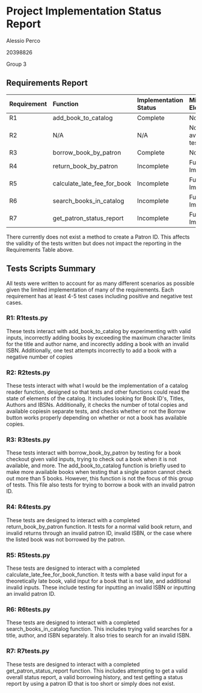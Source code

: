 # Project Implementation Status Report

Alessio Perco

20398826

Group 3

## Requirements Report


| Requirement | Function                    | Implementation Status | Missing Elements                  |
| :------------ | :---------------------------- | :---------------------- | :---------------------------------- |
| R1          | add_book_to_catalog         | Complete              | None                              |
| R2          | N/A                         | N/A                   | No function available for testing |
| R3          | borrow_book_by_patron       | Complete              | None                              |
| R4          | return_book_by_patron       | Incomplete            | Function Not Implemented          |
| R5          | calculate_late_fee_for_book | Incomplete            | Function Not Implemented          |
| R6          | search_books_in_catalog     | Incomplete            | Function Not Implemented          |
| R7          | get_patron_status_report    | Incomplete            | Function Not Implemented          |

There currently does not exist a method to create a Patron ID. This affects the validity of the tests written but does not impact the reporting in the Requirements Table above.

## Tests Scripts Summary

All tests were written to account for as many different scenarios as possible given the limited implementation of many of the requirements. Each requirement has at least 4-5 test cases including positive and negative test cases.

### R1: R1tests.py

These tests interact with add_book_to_catalog by experimenting with valid inputs, incorrectly adding books by exceeding the maximum character limits for the title and author name, and incorectly adding a book with an invalid ISBN. Additionally, one test attempts incorrectly to add a book with a negative number of copies

### R2: R2tests.py

These tests interact with what I would be the implementation of a catalog reader function, designed so that tests and other functions could read the state of elements of the catalog. It includes looking for Book ID's, Titles, Authors and IBSNs. Additionally, it checks the number of total copies and available copiesin separate tests, and checks whether or not the Borrow button works properly depending on whether or not a book has available copies.

### R3: R3tests.py

These tests interact with borrow_book_by_patron by testing for a book checkout given valid inputs, trying to check out a book when it is not available, and more. The add_book_to_catalog function is briefly used to make more available books when testing that a single patron cannot check out more than 5 books. However, this function is not the focus of this group of tests. This file also tests for trying to borrow a book with an invalid patron ID.

### R4: R4tests.py

These tests are designed to interact with a completed return_book_by_patron function. It tests for a normal valid book return, and invalid returns through an invalid patron ID, invalid ISBN, or the case where the listed book was not borrowed by the patron.

### R5: R5tests.py

These tests are designed to interact with a completed calculate_late_fee_for_book_function. It tests with a base valid input for a theoretically late book, valid input for a book that is not late, and additional invalid inputs. These include testing for inputting an invalid ISBN or inputting an invalid patron ID.

### R6: R6tests.py

These tests are designed to interact with a completed search_books_in_catalog function. This includes trying valid searches for a title, author, and ISBN separately. It also tries to search for an invalid ISBN.

### R7: R7tests.py

These tests are designed to interact with a completed get_patron_status_report function. This includes attempting to get a valid overall status report, a valid borrowing history, and test getting a status report by using a patron ID that is too short or simply does not exist.
